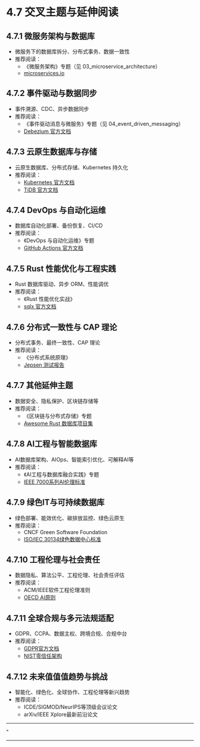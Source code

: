 ﻿# 4.7 交叉主题与延伸阅读

## 4.7.1 微服务架构与数据库

- 微服务下的数据库拆分、分布式事务、数据一致性
- 推荐阅读：
  - 《微服务架构》专题（见 03_microservice_architecture）
  - [microservices.io](https://microservices.io/)

## 4.7.2 事件驱动与数据同步

- 事件溯源、CDC、异步数据同步
- 推荐阅读：
  - 《事件驱动消息与微服务》专题（见 04_event_driven_messaging）
  - [Debezium 官方文档](https://debezium.io/)

## 4.7.3 云原生数据库与存储

- 云原生数据库、分布式存储、Kubernetes 持久化
- 推荐阅读：
  - [Kubernetes 官方文档](https://kubernetes.io/zh/docs/)
  - [TiDB 官方文档](https://docs.pingcap.com/zh/tidb/stable)

## 4.7.4 DevOps 与自动化运维

- 数据库自动化部署、备份恢复、CI/CD
- 推荐阅读：
  - 《DevOps 与自动化运维》专题
  - [GitHub Actions 官方文档](https://docs.github.com/actions)

## 4.7.5 Rust 性能优化与工程实践

- Rust 数据库驱动、异步 ORM、性能调优
- 推荐阅读：
  - 《Rust 性能优化实战》
  - [sqlx 官方文档](https://docs.rs/sqlx/)

## 4.7.6 分布式一致性与 CAP 理论

- 分布式事务、最终一致性、CAP 理论
- 推荐阅读：
  - 《分布式系统原理》
  - [Jepsen 测试报告](https://jepsen.io/)

## 4.7.7 其他延伸主题

- 数据安全、隐私保护、区块链存储等
- 推荐阅读：
  - 《区块链与分布式存储》专题
  - [Awesome Rust 数据库项目集](https://github.com/rust-unofficial/awesome-rust#database)

## 4.7.8 AI工程与智能数据库

- AI数据库架构、AIOps、智能索引优化、可解释AI等
- 推荐阅读：
  - 《AI工程与数据库融合实践》专题
  - [IEEE 7000系列AI伦理标准](https://standards.ieee.org/)

## 4.7.9 绿色IT与可持续数据库

- 绿色部署、能效优化、碳排放监控、绿色云原生
- 推荐阅读：
  - CNCF Green Software Foundation
  - [ISO/IEC 30134绿色数据中心标准](https://www.iso.org/standard/63545.html)

## 4.7.10 工程伦理与社会责任

- 数据隐私、算法公平、工程伦理、社会责任评估
- 推荐阅读：
  - ACM/IEEE软件工程伦理准则
  - [OECD AI原则](https://oecd.ai/en/ai-principles)

## 4.7.11 全球合规与多元法规适配

- GDPR、CCPA、数据主权、跨境合规、合规中台
- 推荐阅读：
  - [GDPR官方文档](https://gdpr.eu/)
  - [NIST零信任架构](https://csrc.nist.gov/publications/detail/sp/800-207/final)

## 4.7.12 未来值值值趋势与挑战

- 智能化、绿色化、全球协作、工程伦理等新兴趋势
- 推荐阅读：
  - ICDE/SIGMOD/NeurIPS等顶级会议论文
  - arXiv/IEEE Xplore最新前沿论文

---

"

---
